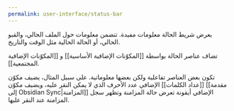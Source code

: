 ```yaml
---
permalink: user-interface/status-bar
---
```


يعرض شريط الحالة معلومات مفيدة. تتضمن معلومات حول الملف الحالي، والقبو الحالي، أو الحالة الحالية مثل الوقت والتاريخ.

تضاف عناصر الحالة بواسطة [[المكوّنات الإضافية الأساسية]] و [[المكوّنات الإضافية المجتمعية]].

تكون بعض العناصر تفاعلية ولكن بعضها معلوماتية. على سبيل المثال، يضيف مكوّن [[عداد الكلمات]] الإضافي عدد الأحرف الذي لا يمكن النقر عليه، ويضيف مكوّن [[مقدمة إلى Obsidian Sync|المزامنة]] الإضافي أيقونة تعرض حالة المزامنة وتظهر سجل المزامنة عند النقر عليها.
